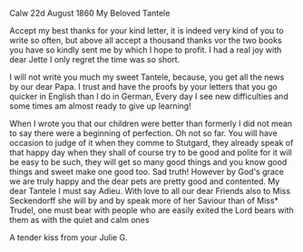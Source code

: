  Calw 22d August 1860
My Beloved Tantele

Accept my best thanks for your kind letter, it is indeed very kind of you to write so often, but above all accept a thousand thanks vor the two books you have so kindly sent me by which I hope to profit. I had a real joy with dear Jette I only regret the time was so short.

I will not write you much my sweet Tantele, because, you get all the news by our dear Papa. I trust and have the proofs by your letters that you go quicker in English than I do in German, Every day I see new difficulties and some times am almost ready to give up learning!

When I wrote you that our children were better than formerly I did not mean to say there were a beginning of perfection. Oh not so far. You will have occasion to judge of it when they comme to Stutgard, they already speak of that happy day when they shall of course try to be good and polite for it will be easy to be such, they will get so many good things and you know good things and sweet make one good too. Sad truth! However by God's grace we are truly happy and the dear pets are pretty good and contented. 
My dear Tantele I must say Adieu. With love to all our dear Friends also to Miss Seckendorff she will by and by speak more of her Saviour than of Miss* Trudel, one must bear with people who are easily exited the Lord bears with them as with the quiet and calm ones

A tender kiss from your
 Julie G.

